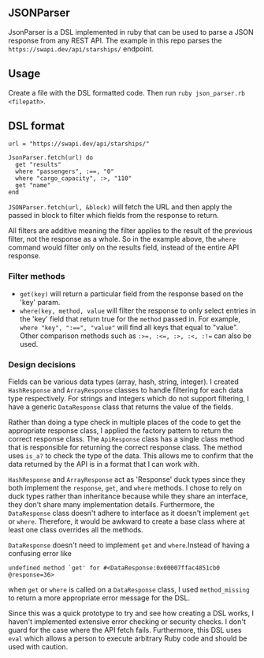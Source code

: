 ## JSONParser
JsonParser is a DSL implemented in ruby that can be used to parse a JSON response from any REST API. The example in this repo parses the `https://swapi.dev/api/starships/` endpoint.

## Usage

Create a file with the DSL formatted code. Then run `ruby json_parser.rb <filepath>`.

## DSL format

```
url = "https://swapi.dev/api/starships/"

JsonParser.fetch(url) do
  get "results"
  where "passengers", :==, "0"
  where "cargo_capacity", :>, "110"
  get "name"
end
```

`JSONParser.fetch(url, &block)` will fetch the URL and then apply the passed in block to filter which fields from the response to return.

All filters are additive meaning the filter applies to the result of the previous filter, not the response as a whole. So in the example above, the `where` command would filter only on the results field, instead of the entire API response.

### Filter methods

- `get(key)` will return a particular field from the response based on the 'key' param.
- `where(key, method, value` will filter the response to only select entries in the 'key' field that return true for the `method` passed in. For example, `where "key", ":==", "value"` will find all keys that equal to "value". Other comparison methods such as `:>=, :<=, :>, :<, :!=` can also be used.

### Design decisions

Fields can be various data types (array, hash, string, integer). I created `HashResponse` and `ArrayResponse` classes to handle filtering for each data type respectively. For strings and integers which do not support filtering, I have a generic `DataResponse` class that returns the value of the fields.

Rather than doing a type check in multiple places of the code to get the appropriate response class, I applied the factory pattern to return the correct response class. The `ApiResponse` class has a single class method that is responsible for returning the correct response class. The method uses `is_a?` to check the type of the data. This allows me to confirm that the data returned by the API is in a format that I can work with.

`HashResponse` and `ArrayResponse` act as 'Response' duck types since they both implement the `response`, `get`, and `where` methods. I chose to rely on duck types rather than inheritance because while they share an interface, they don't share many implementation details. Furthermore, the `DataResponse` class doesn't adhere to interface as it doesn't implement `get` or `where`. Therefore, it would be awkward to create a base class where at least one class overrides all the methods.

`DataResponse` doesn't need to implement `get` and `where`.Instead of having a confusing error like

```
undefined method `get' for #<DataResponse:0x00007ffac4851cb0 @response=36>
```

when `get` or `where` is called on a `DataResponse` class, I used `method_missing` to return a more appropriate error message for the DSL.

Since this was a quick prototype to try and see how creating a DSL works, I haven't implemented extensive error checking or security checks. I don't guard for the case where the API fetch fails. Furthermore, this DSL uses `eval` which allows a person to execute arbitrary Ruby code and should be used with caution.

